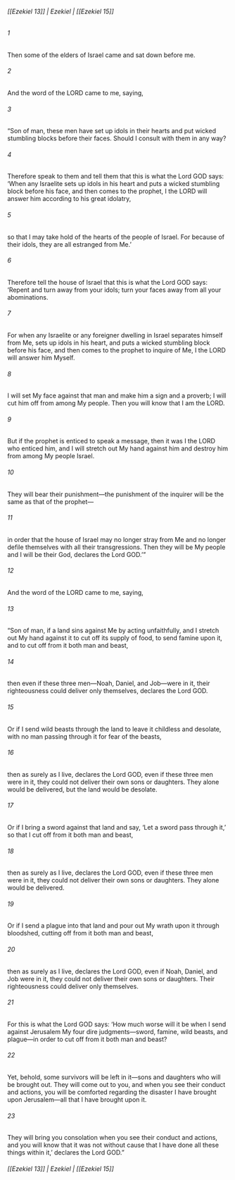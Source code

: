 ###### [[Ezekiel 13]] | Ezekiel | [[Ezekiel 15]]

###### 1
Then some of the elders of Israel came and sat down before me.
###### 2
And the word of the LORD came to me, saying,
###### 3
“Son of man, these men have set up idols in their hearts and put wicked stumbling blocks before their faces. Should I consult with them in any way?
###### 4
Therefore speak to them and tell them that this is what the Lord GOD says: ‘When any Israelite sets up idols in his heart and puts a wicked stumbling block before his face, and then comes to the prophet, I the LORD will answer him according to his great idolatry,
###### 5
so that I may take hold of the hearts of the people of Israel. For because of their idols, they are all estranged from Me.’
###### 6
Therefore tell the house of Israel that this is what the Lord GOD says: ‘Repent and turn away from your idols; turn your faces away from all your abominations.
###### 7
For when any Israelite or any foreigner dwelling in Israel separates himself from Me, sets up idols in his heart, and puts a wicked stumbling block before his face, and then comes to the prophet to inquire of Me, I the LORD will answer him Myself.
###### 8
I will set My face against that man and make him a sign and a proverb; I will cut him off from among My people. Then you will know that I am the LORD.
###### 9
But if the prophet is enticed to speak a message, then it was I the LORD who enticed him, and I will stretch out My hand against him and destroy him from among My people Israel.
###### 10
They will bear their punishment—the punishment of the inquirer will be the same as that of the prophet—
###### 11
in order that the house of Israel may no longer stray from Me and no longer defile themselves with all their transgressions. Then they will be My people and I will be their God, declares the Lord GOD.’”
###### 12
And the word of the LORD came to me, saying,
###### 13
“Son of man, if a land sins against Me by acting unfaithfully, and I stretch out My hand against it to cut off its supply of food, to send famine upon it, and to cut off from it both man and beast,
###### 14
then even if these three men—Noah, Daniel, and Job—were in it, their righteousness could deliver only themselves, declares the Lord GOD.
###### 15
Or if I send wild beasts through the land to leave it childless and desolate, with no man passing through it for fear of the beasts,
###### 16
then as surely as I live, declares the Lord GOD, even if these three men were in it, they could not deliver their own sons or daughters. They alone would be delivered, but the land would be desolate.
###### 17
Or if I bring a sword against that land and say, ‘Let a sword pass through it,’ so that I cut off from it both man and beast,
###### 18
then as surely as I live, declares the Lord GOD, even if these three men were in it, they could not deliver their own sons or daughters. They alone would be delivered.
###### 19
Or if I send a plague into that land and pour out My wrath upon it through bloodshed, cutting off from it both man and beast,
###### 20
then as surely as I live, declares the Lord GOD, even if Noah, Daniel, and Job were in it, they could not deliver their own sons or daughters. Their righteousness could deliver only themselves.
###### 21
For this is what the Lord GOD says: ‘How much worse will it be when I send against Jerusalem My four dire judgments—sword, famine, wild beasts, and plague—in order to cut off from it both man and beast?
###### 22
Yet, behold, some survivors will be left in it—sons and daughters who will be brought out. They will come out to you, and when you see their conduct and actions, you will be comforted regarding the disaster I have brought upon Jerusalem—all that I have brought upon it.
###### 23
They will bring you consolation when you see their conduct and actions, and you will know that it was not without cause that I have done all these things within it,’ declares the Lord GOD.”

###### [[Ezekiel 13]] | Ezekiel | [[Ezekiel 15]]

